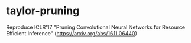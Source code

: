 # taylor-pruning
Reproduce ICLR'17 "Pruning Convolutional Neural Networks for Resource Efficient Inference" (https://arxiv.org/abs/1611.06440)

